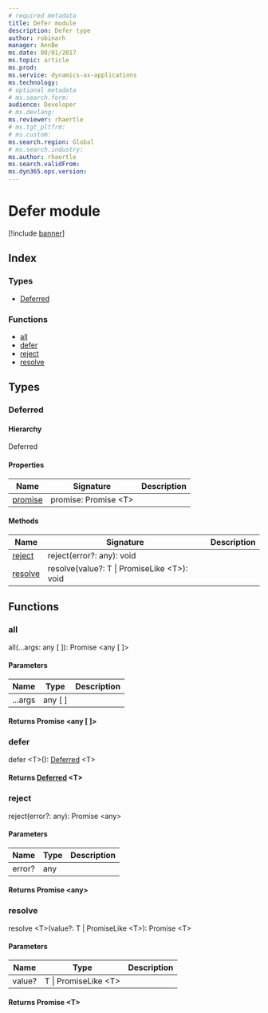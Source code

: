 ```yaml
---
# required metadata
title: Defer module
description: Defer type
author: robinarh
manager: AnnBe
ms.date: 08/01/2017
ms.topic: article
ms.prod: 
ms.service: dynamics-ax-applications
ms.technology: 
# optional metadata
# ms.search.form:
audience: Developer
# ms.devlang: 
ms.reviewer: rhaertle
# ms.tgt_pltfrm: 
# ms.custom:
ms.search.region: Global
# ms.search.industry: 
ms.author: rhaertle
ms.search.validFrom:
ms.dyn365.ops.version:
---
```


# Defer module

[!include [banner](../../../../includes/banner.md)]

## Index

### Types

* [Deferred](../interfaces/defer-ideferred.md)

### Functions

* [all](defer.md#all)
* [defer](defer.md)
* [reject](defer.md#reject)
* [resolve](defer.md#resolve)

## Types


### Deferred

#### Hierarchy

Deferred <br>

#### Properties

| Name | Signature | Description |
| ---- | --------- | ----------- |
| [promise](../interfaces/defer-ideferred.md#promise) |promise: Promise &lt;T&gt; <br>|  |

#### Methods

| Name | Signature | Description |
| ---- | --------- | ----------- |
| [reject](../interfaces/defer-ideferred.md#reject) |reject(error?: any): void|  |
| [resolve](../interfaces/defer-ideferred.md#resolve) |resolve(value?: T &#124; PromiseLike &lt;T&gt;): void|  |

## Functions


### all
all(...args: any [ ]): Promise &lt;any [ ]&gt;




#### Parameters

| Name | Type | Description |
| ---- | ---- | ----------- |
| ...args|any [ ]||

#### Returns Promise &lt;any [ ]&gt;


### defer
defer &lt;T&gt;(): [Deferred](../interfaces/defer-ideferred.md) &lt;T&gt;



#### Returns [Deferred](../interfaces/defer-ideferred.md) &lt;T&gt;


### reject
reject(error?: any): Promise &lt;any&gt;




#### Parameters

| Name | Type | Description |
| ---- | ---- | ----------- |
| error?|any||

#### Returns Promise &lt;any&gt;


### resolve
resolve &lt;T&gt;(value?: T &#124; PromiseLike &lt;T&gt;): Promise &lt;T&gt;




#### Parameters

| Name | Type | Description |
| ---- | ---- | ----------- |
| value?|T &#124; PromiseLike &lt;T&gt;||

#### Returns Promise &lt;T&gt;

